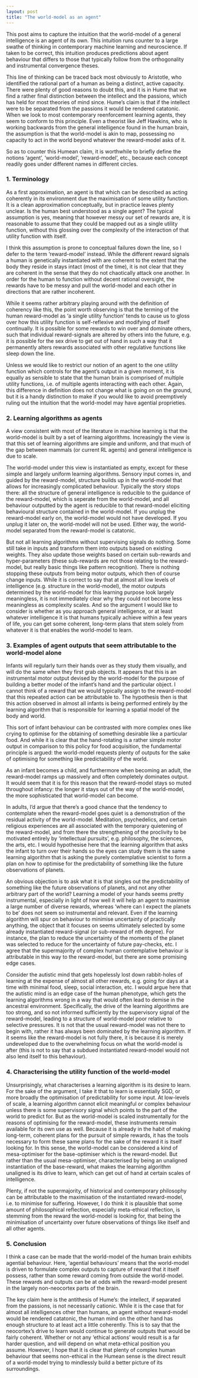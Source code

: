 ```yaml
---
layout: post
title: "The world-model as an agent"
---
```


This post aims to capture the intuition that the world-model of a general intelligence is an agent of its own. This intuition runs counter to a large swathe of thinking in contemporary machine learning and neuroscience. If taken to be correct, this intuition produces predictions about agent behaviour that differs to those that typically follow from the orthogonality and instrumental convergence theses. 

This line of thinking can be traced back most obviously to Aristotle, who identified the rational part of a human as being a distinct, active capacity. There were plenty of good reasons to doubt this, and it is in Hume that we find a rather final distinction between the intellect and the passions, which has held for most theories of mind since. Hume’s claim is that if the intellect were to be separated from the passions it would be rendered catatonic. When we look to most contemporary reenforcement learning agents, they seem to conform to this principle. Even a theorist like Jeff Hawkins, who is working backwards from the general intelligence found in the human brain, the assumption is that the world-model is akin to map, possessing no capacity to act in the world beyond whatever the reward-model asks of it.

So as to counter this Humean claim, it is worthwhile to briefly define the notions ‘agent’, ‘world-model’, ‘reward-model’, etc., because each concept readily goes under different names in different circles. 

### 1. Terminology

As a first approximation, an agent is that which can be described as acting coherently in its environment due the maximisation of some utility function. It is a clean approximation conceptually, but in practice leaves plenty unclear. Is the human best understood as a single agent? The typical assumption is yes, meaning that however messy our set of rewards are, it is reasonable to assume that they could be mapped out as a single utility function, without this glossing over the complexity of the interaction of that utility function with itself.

I think this assumption is prone to conceptual failures down the line, so I defer to the term ‘reward-model’ instead. While the different reward signals a human is genetically instantiated with are coherent to the extent that the body they reside in stays intact (most of the time), it is not clear that they are coherent in the sense that they do not chaotically attack one another. In order for the human to function without decent rational oversight, the rewards have to be messy and pull the world-model and each other in directions that are rather incoherent. 

While it seems rather arbitrary playing around with the definition of coherency like this, the point worth observing is that the terming of the human reward-model as ‘a single utility function’ tends to cause us to gloss over how this utility function is self-reflexive and modifying of itself continually. It is possible for some rewards to win over and dominate others, such that individual reward-signals are altered by others into the future, e.g. it is possible for the sex drive to get out of hand in such a way that it permanently alters rewards associated with other regulative functions like sleep down the line. 

Unless we would like to restrict our notion of an agent to the one utility function which controls for the agent’s output in a given moment, it is equally as sensible to state that the human brain is comprised of multiple utility functions, i.e. of multiple agents interacting with each other. Again, this difference in definition does not change what is going on on the ground, but it is a handy distinction to make if you would like to avoid preemptively ruling out the intuition that the world-model may have agential proprieties. 

### 2. Learning algorithms as agents

A view consistent with most of the literature in machine learning is that the world-model is built by a set of learning algorithms. Increasingly the view is that this set of learning algorithms are simple and uniform, and that much of the gap between mammals (or current RL agents) and general intelligence is due to scale. 

The world-model under this view is instantiated as empty, except for these simple and largely uniform learning algorithms. Sensory input comes in, and guided by the reward-model, structure builds up in the world-model that allows for increasingly complicated behaviour. Typically the story stops there: all the structure of general intelligence is reducible to the guidance of the reward-model, which is seperate from the world-model, and all behaviour outputted by the agent is reducible to that reward-model eliciting behavioural structure contained in the world-model. If you unplug the reward-model early on, the world-model would not have developed. If you unplug it later on, the world-model will not be used. Either way, the world-model separated from the reward-model is catatonic. 

But not all learning algorithms without supervising signals do nothing. Some still take in inputs and transform them into outputs based on existing weights. They also update those weights based on certain sub-rewards and hyper-parameters (these sub-rewards are not those relating to the reward-model, but really basic things like pattern recognition). There is nothing stopping these outputs from being motor outputs, which then of course change inputs. While it is correct to say that at almost all low levels of intelligence (e.g. structure in the world-model), the motor outputs determined by the world-model for this learning purpose look largely meaningless, it is not immediately clear why they could not become less meaningless as complexity scales. And so the argument I would like to consider is whether as you approach general intelligence, or at least whatever intelligence it is that humans typically achieve within a few years of life, you can get some coherent, long-term plans that stem solely from whatever it is that enables the world-model to learn. 

### 3. Examples of agent outputs that seem attributable to the world-model alone

Infants will regularly turn their hands over as they study them visually, and will do the same when they first grab objects. It appears that this is an instrumental motor output devised by the world-model for the purpose of building a better model of the infant’s hand and the particular object. I cannot think of a reward that we would typically assign to the reward-model that this repeated action can be attributable to. The hypothesis then is that this action observed in almost all infants is being performed entirely by the learning algorithm that is responsible for learning a spatial model of the body and world. 

This sort of infant behaviour can be contrasted with more complex ones like crying to optimise for the obtaining of something desirable like a particular food. And while it is clear that the hand-rotating is a rather simple motor output in comparison to this policy for food acquisition, the fundamental principle is argued: the world-model requests plenty of outputs for the sake of optimising for something like predictability of the world. 

As an infant becomes a child, and furthermore when becoming an adult, the reward-model ramps up massively and often completely dominates output. It would seem that it is for this reason that the reward-model stays so muted throughout infancy: the longer it stays out of the way of the world-model, the more sophisticated that world-model can become.

In adults, I’d argue that there’s a good chance that the tendency to contemplate when the reward-model goes quiet is a demonstration of the residual activity of the world-model. Meditation, psychedelics, and certain religious experiences are all associated with the temporary quietening of the reward-model, and from there the strengthening of the proclivity to be motivated entirely by ‘intellectual pursuits’, e.g. philosophy, the sciences, the arts, etc. I would hypothesise here that the learning algorithm that asks the infant to turn over their hands so the eyes can study them is the same learning algorithm that is asking the purely contemplative scientist to form a plan on how to optimise for the predictability of something like the future observations of planets. 

An obvious objection is to ask what it is that singles out the predictability of something like the future observations of planets, and not any other arbitrary part of the world? Learning a model of your hands seems pretty instrumental, especially in light of how well it will help an agent to maximise a large number of diverse rewards, whereas ‘where can I expect the planets to be’ does not seem so instrumental and relevant. Even if the learning algorithm will spur on behaviour to minimise uncertainty of practically anything, the object that it focuses on seems ultimately selected by some already instantiated reward-signal (or sub-reward of nth degree). For instance, the plan to reduce the uncertainty of the moments of the planet was selected to reduce for the uncertainty of future pay-checks, etc. I agree that the supermajority of complex human contemplative behaviour is attributable in this way to the reward-model, but there are some promising edge cases. 

Consider the autistic mind that gets hopelessly lost down rabbit-holes of learning at the expense of almost all other rewards, e.g. going for days at a time with minimal food, sleep, social interaction, etc. I would argue here that the autistic mind is an edge case of the human phenotype, which gets the learning algorithms wrong in a way that would often lead to demise in the ancestral environment. Specifically, the drive of the learning algorithms are too strong, and so not informed sufficiently by the supervisory signal of the reward-model, leading to a structure of world-model poor relative to selective pressures. It is not that the usual reward-model was not there to begin with, rather it has always been dominated by the learning algorithm. If it seems like the reward-model is not fully there, it is because it is merely undeveloped due to the overwhelming focus on what the world-model is after (this is not to say that a subdued instantiated reward-model would not also lend itself to this behaviour). 

### 4. Characterising the utility function of the world-model

Unsurprisingly, what characterises a learning algorithm is its desire to learn. For the sake of the argument, I take it that to learn is essentially SGD, or more broadly the optimisation of predictability for some input. At low-levels of scale, a learning algorithm cannot elicit meaningful or complex behaviour unless there is some supervisory signal which points to the part of the world to predict for. But as the world-model is scaled instrumentally for the reasons of optimising for the reward-model, these instruments remain available for its own use as well. Because it is already in the habit of making long-term, coherent plans for the pursuit of simple rewards, it has the tools necessary to form these same plans for the sake of the reward it is itself looking for. In this sense, the world-model can be considered a kind of mesa-optimiser for the base-optimiser which is the reward-model. But rather than the usual mesa-optimiser, characterised by being an unaligned instantiation of the base-reward, what makes the learning algorithm unaligned is its drive to learn, which can get out of hand at certain scales of intelligence. 

Plenty, if not the supermajority, of historical and contemporary philosophy can be attributable to the maximisation of the instantiated reward-model, i.e. to minimise for suffering. However, I do think it is plausible that some amount of philosophical reflection, especially meta-ethical reflection, is stemming from the reward the world-model is looking for, that being the minimisation of uncertainty over future observations of things like itself and all other agents. 

### 5. Conclusion

I think a case can be made that the world-model of the human brain exhibits agential behaviour. Here, ‘agential behaviours’ means that the world-model is driven to formulate complex outputs to capture of reward that it itself possess, rather than some reward coming from outside the world-model. These rewards and outputs can be at odds with the reward-model present in the largely non-neocortex parts of the brain. 

The key claim here is the antithesis of Hume’s: the intellect, if separated from the passions, is not necessarily cationic. While it is the case that for almost all intelligences other than humans, an agent without reward-model would be rendered catatonic, the human mind on the other hand has enough structure to at least act a little coherently. This is to say that the neocortex’s drive to learn would continue to generate outputs that would be fairly coherent. Whether or not any ‘ethical actions’ would result is a far harder question, and will depend on what meta-ethical position you assume. However, I hope that it is clear that plenty of complex human behaviour that seems non-ethical in the Humean sense is the direct result of a world-model trying to mindlessly build a better picture of its surroundings. 